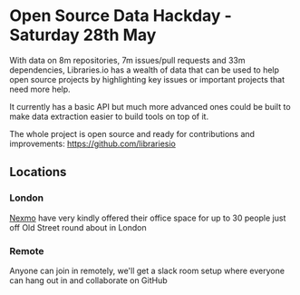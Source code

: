 # Open Source Data Hackday - Saturday 28th May

With data on 8m repositories, 7m issues/pull requests and 33m dependencies, Libraries.io has a wealth of data that can be used to help open source projects by highlighting key issues or important projects that need more help.

It currently has a basic API but much more advanced ones could be built to make data extraction easier to build tools on top of it.

The whole project is open source and ready for contributions and improvements: https://github.com/librariesio

## Locations

### London

[Nexmo](https://www.nexmo.com/) have very kindly offered their office space for up to 30 people just off Old Street round about in London

### Remote

Anyone can join in remotely, we'll get a slack room setup where everyone can hang out in and collaborate on GitHub
